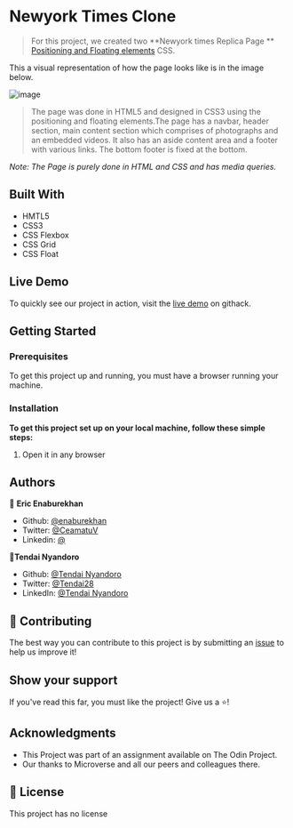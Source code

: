 # Newyork Times Clone

> For this project, we created two **Newyork times Replica Page **  [Positioning and Floating elements](https://www.theodinproject.com/courses/html5-and-css3/lessons/positioning-and-floating-elements) CSS. 

This a visual representation of how the page looks like is in the image below.

![image](https://user-images.githubusercontent.com/30318155/92102993-a500bb80-eddf-11ea-8f21-e4a9e4c65283.png)

> The page was done in HTML5 and designed in CSS3 using the positioning and floating elements.The page has a navbar, header section, main content section which comprises of photographs and an embedded videos. It also has an aside content area and a footer with various links. The bottom footer is fixed at the bottom.

*Note: The Page is purely done in HTML and CSS and has media queries.*

## Built With
- HMTL5
- CSS3
- CSS Flexbox 
- CSS Grid
- CSS Float

## Live Demo

To quickly see our project in action, visit the [live demo](https://raw.githack.com/enaburekhan/Newyorktimes-clone/feature-newyorktimes/index.html) on githack.

## Getting Started

### Prerequisites

To get this project up and running, you must have a browser running your machine.

### Installation

**To get this project set up on your local machine, follow these simple steps:**

1. Open it in any browser

## Authors

👤 **Eric Enaburekhan**

- Github: [@enaburekhan](https://github.com/enaburekhan)
- Twitter: [@CeamatuV](https://twitter.com/CeamatuV)
- Linkedin: [@](https://www.linkedin.com/in/eric-enaburekhan-801a28100/)

👤**Tendai Nyandoro**
- Github: [@Tendai Nyandoro](https://github.com/tnyandoro)
- Twitter: [@Tendai28](https://twitter.com/tendai28)
- LinkedIn: [@Tendai Nyandoro](https://www.linkedin.com/in/tendai-nyandoro-a8060826/)

## 🤝 Contributing

The best way you can contribute to this project is by submitting an [issue](https://github.com/enaburekhan/Newyorktimes-clone/issues) to help us improve it!

## Show your support

If you've read this far, you must like the project! Give us a ⭐️!

## Acknowledgments

- This Project was part of an assignment available on The Odin Project.
- Our thanks to Microverse and all our peers and colleagues there.

## 📝 License

This project has no license
